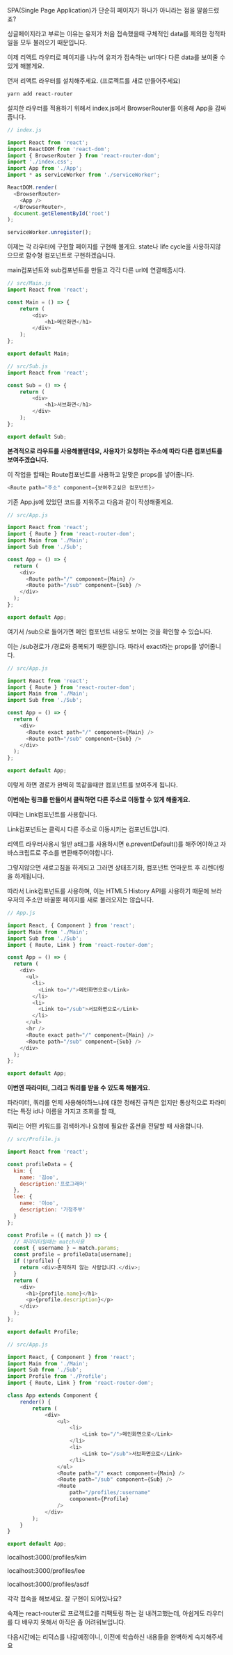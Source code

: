 SPA\(Single Page Application\)가 단순히 페이지가 하나가 아니라는 점을 말씀드렸죠?

싱글페이지라고 부르는 이유는 유저가 처음 접속했을때 구체적인 data를 제외한 정적파일을 모두 불러오기 때문입니다.

이제 리액트 라우터로 페이지를 나누어 유저가 접속하는 url마다 다른 data를 보여줄 수 있게 해볼게요.

먼저 리액트 라우터를 설치해주세요. \(프로젝트를 새로 만들어주세요\)

```js
yarn add react-router
```

설치한 라우터를 적용하기 위해서 index.js에서 BrowserRouter를 이용해 App을 감싸줍니다.

```js
// index.js

import React from 'react';
import ReactDOM from 'react-dom';
import { BrowserRouter } from 'react-router-dom';
import './index.css';
import App from './App';
import * as serviceWorker from './serviceWorker';

ReactDOM.render(
  <BrowserRouter>
    <App />
  </BrowserRouter>,
  document.getElementById('root')
);

serviceWorker.unregister();
```

이제는 각 라우터에 구현할 페이지를 구현해 볼게요. state나 life cycle을 사용하지않으므로 함수형 컴포넌트로 구현하겠습니다.

main컴포넌트와 sub컴포넌트를 만들고 각각 다른 url에 연결해줍시다.

```js
// src/Main.js
import React from 'react';

const Main = () => {
    return (
        <div>
            <h1>메인화면</h1>
        </div>
    );
};

export default Main;
```

```js
// src/Sub.js
import React from 'react';

const Sub = () => {
    return (
        <div>
            <h1>서브화면</h1>
        </div>
    );
};

export default Sub;
```

**본격적으로 라우트를 사용해볼텐데요, 사용자가 요청하는 주소에 따라 다른 컴포넌트를 보여주겠습니다.**

이 작업을 할때는 Route컴포넌트를 사용하고 알맞은 props를 넣어줍니다.

```js
<Route path="주소" component={보여주고싶은 컴포넌트}>
```

기존 App.js에 있었던 코드를 지워주고 다음과 같이 작성해줄게요.

```js
// src/App.js

import React from 'react';
import { Route } from 'react-router-dom';
import Main from './Main';
import Sub from './Sub';

const App = () => {
  return (
    <div>
      <Route path="/" component={Main} />
      <Route path="/sub" component={Sub} />
    </div>
  );
};

export default App;
```

여기서 /sub으로 들어가면 메인 컴포넌트 내용도 보이는 것을 확인할 수 있습니다.

이는 /sub경로가 /경로와 중복되기 때문입니다. 따라서 exact라는 props를 넣어줍니다.

```js
// src/App.js

import React from 'react';
import { Route } from 'react-router-dom';
import Main from './Main';
import Sub from './Sub';

const App = () => {
  return (
    <div>
      <Route exact path="/" component={Main} />
      <Route path="/sub" component={Sub} />
    </div>
  );
};

export default App;
```

이렇게 하면 경로가 완벽히 똑같을때만 컴포넌트를 보여주게 됩니다.

**이번에는 링크를 만들어서 클릭하면 다른 주소로 이동할 수 있게 해줄게요.**

이때는 Link컴포넌트를 사용합니다.

Link컴포넌트는 클릭시 다른 주소로 이동시키는 컴포넌트입니다.

리액트 라우터사용시 일반 a태그를 사용하시면 e.preventDefault\(\)를 해주어야하고 자바스크립트로 주소를 변환해주어야합니다.

그렇지않으면 새로고침을 하게되고 그러면 상태초기화, 컴포넌트 언마운트 후 리렌더링을 하게됩니다.

따라서 Link컴포넌트를 사용하며, 이는 HTML5 History API를 사용하기 때문에 브라우저의 주소만 바꿀뿐 페이지를 새로 불러오지는 않습니다.

```js
// App.js

import React, { Component } from 'react';
import Main from './Main';
import Sub from './Sub';
import { Route, Link } from 'react-router-dom';

const App = () => {
  return (
    <div>
      <ul>
        <li>
          <Link to="/">메인화면으로</Link>
        </li>
        <li>
          <Link to="/sub">서브화면으로</Link>
        </li>
      </ul>
      <hr />
      <Route exact path="/" component={Main} />
      <Route path="/sub" component={Sub} />
    </div>
  );
};

export default App;
```

**이번엔 파라미터, 그리고 쿼리를 받을 수 있도록 해볼게요.**

파라미터, 쿼리를 언제 사용해야하느냐에 대한 정해진 규칙은 없지만 통상적으로 파라미터는 특정 id나 이름을 가지고 조회를 할 때,

쿼리는 어떤 키워드를 검색하거나 요청에 필요한 옵션을 전달할 때 사용합니다.

```js
// src/Profile.js

import React from 'react';

const profileData = {
  kim: {
    name: '김oo',
    description:'프로그래머'
  },
  lee: {
    name: '이oo',
    description: '가정주부'
  }
};

const Profile = ({ match }) => {
  // 파라미터일때는 match사용
  const { username } = match.params;
  const profile = profileData[username];
  if (!profile) {
    return <div>존재하지 않는 사람입니다.</div>;
  }
  return (
    <div>
      <h1>{profile.name}</h1>
      <p>{profile.description}</p>
    </div>
  );
};

export default Profile;
```

```js
// src/App.js

import React, { Component } from 'react';
import Main from './Main';
import Sub from './Sub';
import Profile from './Profile';
import { Route, Link } from 'react-router-dom';

class App extends Component {
    render() {
        return (
            <div>
                <ul>
                    <li>
                        <Link to="/">메인화면으로</Link>
                    </li>
                    <li>
                        <Link to="/sub">서브화면으로</Link>
                    </li>
                </ul>
                <Route path="/" exact component={Main} />
                <Route path="/sub" component={Sub} />
                <Route
                    path="/profiles/:username"
                    component={Profile}
                />
            </div>
        );
    }
}

export default App;
```

localhost:3000/profiles/kim

localhost:3000/profiles/lee

localhost:3000/profiles/asdf

각각 접속을 해보세요. 잘 구현이 되어있나요?

숙제는 react-router로 프로젝트2를 리팩토링 하는 걸 내려고했는데, 아쉽게도 라우터를 다 배우지 못해서 아직은 좀 어려워보입니다.

다음시간에는 리덕스를 나갈예정이니, 이전에 학습하신 내용들을 완벽하게 숙지해주세요

